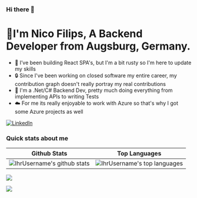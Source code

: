 ### Hi there 👋
# 💫I'm Nico Filips, A Backend Developer from Augsburg, Germany.
- 🌱 I’ve been building React SPA's, but I'm a bit rusty so I'm here to update my skills
- 🔒 Since I've been working on closed software my entire career, my contribution graph doesn't really portray my real contributions
- 📝 I'm a .Net/C# Backend Dev, pretty much doing everything from implementing APIs to writing Tests
- ☁️ For me its really enjoyable to work with Azure so that's why I got some Azure projects as well

[![LinkedIn](https://img.shields.io/badge/LinkedIn-%230077B5.svg?logo=linkedin&logoColor=white)](https://linkedin.com/in/NicoFilips/)

<!--
**NicoFilips/NicoFilips** is a ✨ _special_ ✨ repository because its `README.md` (this file) appears on your GitHub profile.

Here are some ideas to get you started:

- 🔭 I’m currently working on ...
- 🌱 I’m currently learning ...
- 👯 I’m looking to collaborate on ...
- 🤔 I’m looking for help with ...
- 💬 Ask me about ...
- 📫 How to reach me: ...
- 😄 Pronouns: ...
- ⚡ Fun fact: ...
-->

### Quick stats about me
| Github Stats | Top Languages |
| --- | --- |
| ![IhrUsername's github stats](https://github-readme-stats.vercel.app/api?username=NicoFilips&show_icons=true&theme=shades-of-purple&count_private=true) | ![IhrUsername's top languages](https://github-readme-stats.vercel.app/api/top-langs/?username=NicoFilips&show_icons=true&theme=shades-of-purple&count_private=true&layout=compact) |
![](https://github-readme-streak-stats.herokuapp.com/?user=NicoFilips&theme=shades-of-purple&hide_border=false)<br/>

[![](https://visitcount.itsvg.in/api?id=NicoFilips&icon=0&color=0)](https://visitcount.itsvg.in)
